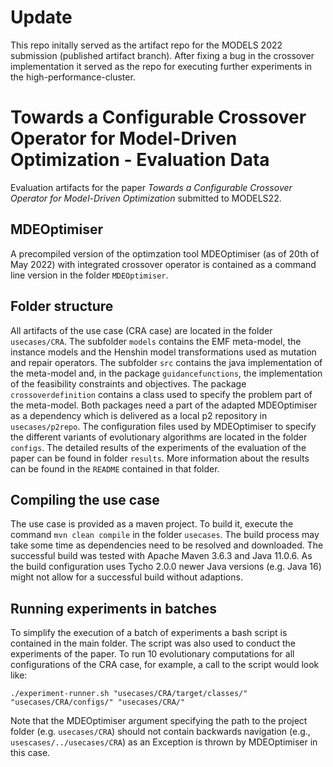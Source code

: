 # Update
This repo initally served as the artifact repo for the MODELS 2022 submission (published artifact branch). After fixing a bug in the crossover implementation it served as the repo for executing further experiments in the high-performance-cluster.

# Towards a Configurable Crossover Operator for Model-Driven Optimization - Evaluation Data
Evaluation artifacts for the paper _Towards a Configurable Crossover Operator for Model-Driven Optimization_ submitted to MODELS22.

## MDEOptimiser
A precompiled version of the optimzation tool MDEOptimiser (as of 20th of May 2022) with integrated crossover operator is contained as a command line version in the folder `MDEOptimiser`. 

## Folder structure
All artifacts of the use case (CRA case) are located in the folder `usecases/CRA`. 
The subfolder `models` contains the EMF meta-model, the instance models and the Henshin model transformations used as mutation and repair operators.
The subfolder `src` contains the java implementation of the meta-model and, in the package `guidancefunctions`, the implementation of the feasibility constraints and objectives. The package `crossoverdefinition` contains a class used to specify the problem part of the meta-model. Both packages need a part of the adapted MDEOptimiser as a dependency which is delivered as a local p2 repository in `usecases/p2repo`.
The configuration files used by MDEOptimiser to specify the different variants of evolutionary algorithms are located in the folder `configs`.
The detailed results of the experiments of the evaluation of the paper can be found in folder `results`.
More information about the results can be found in the `README` contained in that folder.

## Compiling the use case
The use case is provided as a maven project.
To build it, execute the command `mvn clean compile` in the folder `usecases`.
The build process may take some time as dependencies need to be resolved and downloaded.
The successful build was tested with Apache Maven 3.6.3 and Java 11.0.6. 
As the build configuration uses Tycho 2.0.0 newer Java versions (e.g. Java 16) might not allow for a successful build without adaptions.

## Running experiments in batches
To simplify the execution of a batch of experiments a bash script is contained in the main folder. The script was also used to conduct the experiments of the paper. To run 10 evolutionary computations for all configurations of the CRA case, for example, a call to the script would look like:

`./experiment-runner.sh "usecases/CRA/target/classes/" "usecases/CRA/configs/" "usecases/CRA/"`

Note that the MDEOptimiser argument specifying the path to the project folder (e.g. `usecases/CRA`) 
should not contain backwards navigation (e.g., `usescases/../usecases/CRA`) as an Exception is thrown by MDEOptimiser in this case.

